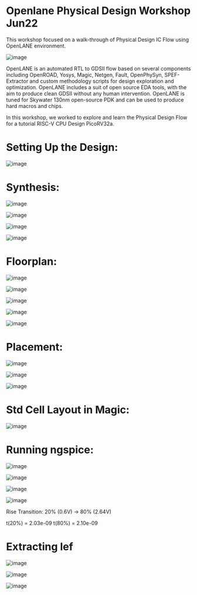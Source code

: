 # Openlane Physical Design Workshop Jun22

This workshop focused on a walk-through of Physical Design IC Flow using OpenLANE environment.

![image](https://user-images.githubusercontent.com/107251479/173278879-648434bf-3625-4840-b7c3-6412ba6749fc.png)

OpenLANE is an automated RTL to GDSII flow based on several components including OpenROAD, Yosys, Magic, Netgen, Fault, OpenPhySyn, SPEF-Extractor and custom methodology scripts for design exploration and optimization. OpenLANE includes a suit of open source EDA tools, with the aim to produce clean GDSII without any human intervention. OpenLANE is tuned for Skywater 130nm open-source PDK and can be used to produce hard macros and chips.

In this workshop, we worked to explore and learn the Physical Design Flow for a tutorial RISC-V CPU Design PicoRV32a.

# Setting Up the Design:

![image](https://user-images.githubusercontent.com/107251479/175585039-6c07d506-391a-4708-8f74-410d96bbe574.png)


# Synthesis:

![image](https://user-images.githubusercontent.com/107251479/175490669-cc23ccdf-000f-402c-9e26-046b30ab2a59.png)

![image](https://user-images.githubusercontent.com/107251479/175491157-726f2c73-96d6-417c-8c4f-54efb596e65b.png)

![image](https://user-images.githubusercontent.com/107251479/175491565-56d2efa2-c086-4764-b43b-157503171ff1.png)

![image](https://user-images.githubusercontent.com/107251479/175491856-c0451bc6-9e89-4d58-aec5-90e2d51fb4d9.png)


# Floorplan:

![image](https://user-images.githubusercontent.com/107251479/175508877-15b7d9e3-1b64-47e3-a414-737c05cd896f.png)


![image](https://user-images.githubusercontent.com/107251479/175508060-371cb993-4e78-4dd2-ae00-172fc5280b79.png)

![image](https://user-images.githubusercontent.com/107251479/175507790-c08ab374-e734-435a-b128-75bbb8eca42f.png)

![image](https://user-images.githubusercontent.com/107251479/175531974-0bae7add-c0e0-4e15-8768-950ed550905e.png)

![image](https://user-images.githubusercontent.com/107251479/175532089-cc32f073-094d-402b-92a4-eb0878593d08.png)


# Placement:

![image](https://user-images.githubusercontent.com/107251479/175529785-07b4d97b-5f1a-4ee8-98fd-fd1ce3f9754a.png)

![image](https://user-images.githubusercontent.com/107251479/175529843-90a08a14-ff25-4452-aaee-901cc308b48a.png)


![image](https://user-images.githubusercontent.com/107251479/175531524-6cad4032-21e1-44a9-87fe-bc52bd99a6d4.png)


# Std Cell Layout in Magic:

![image](https://user-images.githubusercontent.com/107251479/175604257-de88bc97-753e-45ee-942f-eac1a79601e1.png)


# Running ngspice:

![image](https://user-images.githubusercontent.com/107251479/177997978-6252826a-02d9-404a-9a02-795e8c454c7d.png)

![image](https://user-images.githubusercontent.com/107251479/177998072-74dbc7cf-a836-4432-a9ce-8fa9de60a7ac.png)
 
![image](https://user-images.githubusercontent.com/107251479/178044700-2c1562da-9123-40f6-88ac-3e342314473d.png)

![image](https://user-images.githubusercontent.com/107251479/178045288-c5c531fc-8e88-4822-b620-0fe8417a3a1d.png)

Rise Transition: 20% (0.6V) -> 80% (2.64V)

t(20%) = 2.03e-09
t(80%) = 2.10e-09


# Extracting lef 

![image](https://user-images.githubusercontent.com/107251479/178053486-ee771657-0034-4bc9-8776-b036a6618b72.png)

![image](https://user-images.githubusercontent.com/107251479/178071533-25f200af-4ff8-4da9-b4ec-1e8f6d199557.png)

![image](https://user-images.githubusercontent.com/107251479/178071443-133eabb5-031f-4f58-8b86-f2c0b509d3c5.png)

